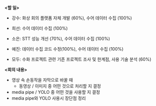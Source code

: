 **<할 일>**

* 강수: 화상 회의 플랫폼 자체 개발 (60%), 수어 데이터 수집 (100%)

* 희선: 수어 데이터 수집 (100%)

* 소은: STT 성능 개선 (70%), 수어 데이터 수집 (100%)

* 예진: 데이터 수집 코드 수정(100%), 수어 데이터 수집 (100%)

* 모두: 수화 프로젝트 관련 기존 프로젝트 조사 및 한계점, 사용 기술 분석 (60%)

  

**<회의 내용>**

* 영상 속 손동작을 자막으로 바꿀 때
  - 동영상 / 이미지 중 어떤 것으로 처리할 지 결정
* media pipe / YOLO 중 어떤 것을 사용할 지 결정
* media pipe와 YOLO 사용시 장단점 정리
